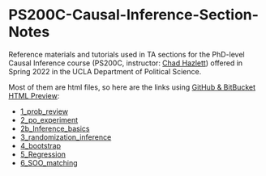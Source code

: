 # PS200C-Causal-Inference-Section-Notes

Reference materials and tutorials used in TA sections for the PhD-level Causal Inference course (PS200C, instructor: [Chad Hazlett](https://www.chadhazlett.com/)) offered in Spring 2022 in the UCLA Department of Political Science.

Most of them are html files, so here are the links using [GitHub & BitBucket HTML Preview](https://github.com/htmlpreview/htmlpreview.github.com):
 * [1_prob_review](https://htmlpreview.github.io/?https://github.com/soonhong-cho/PS200C-Causal-Inference-Section-Notes/blob/main/1_Prob_review/1_prob_review.html)
 * [2_po_experiment](https://htmlpreview.github.io/?https://github.com/soonhong-cho/PS200C-Causal-Inference-Section-Notes/blob/main/2_PO_InferenceBasic/2_po_experiment.html)
 * [2b_Inference_basics](https://htmlpreview.github.io/?https://github.com/soonhong-cho/PS200C-Causal-Inference-Section-Notes/blob/main/2_PO_InferenceBasic/2b_Inference_basics.html)
 * [3_randomization_inference](https://htmlpreview.github.io/?https://github.com/soonhong-cho/PS200C-Causal-Inference-Section-Notes/blob/main/3_RI/3_randomization_inference.html)
 * [4_bootstrap](https://htmlpreview.github.io/?https://github.com/soonhong-cho/PS200C-Causal-Inference-Section-Notes/blob/main/4_Bootstrap/4_bootstrap.html)
 * [5_Regression](https://htmlpreview.github.io/?https://github.com/soonhong-cho/PS200C-Causal-Inference-Section-Notes/blob/main/5_Regression_Topics/5_Regression.html)
 * [6_SOO_matching](https://htmlpreview.github.io/?https://github.com/soonhong-cho/PS200C-Causal-Inference-Section-Notes/blob/main/6_SOO_matching/6_SOO_matching.html)

